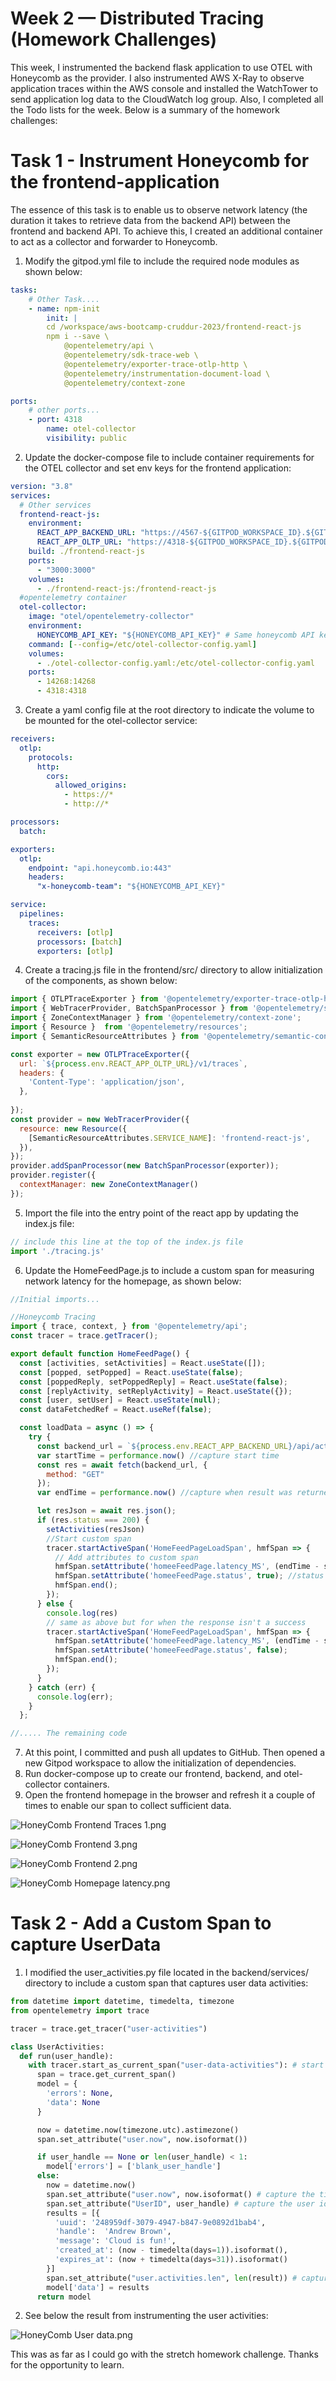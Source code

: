 # Week 2 — Distributed Tracing (Homework Challenges)

This week, I instrumented the backend flask application to use OTEL with Honeycomb as the provider. I also instrumented AWS X-Ray to observe application traces within the AWS console and installed the WatchTower to send application log data to the CloudWatch log group. Also, I completed all the Todo lists for the week. Below is a summary of the homework challenges:

# Task 1 - Instrument Honeycomb for the frontend-application

The essence of this task is to enable us to observe network latency (the duration it takes to retrieve data from the backend API) between the frontend and backend API. To achieve this, I created an additional container to act as a collector and forwarder to Honeycomb.

1. Modify the gitpod.yml file to include the required node modules as shown below:

```yaml
tasks:
    # Other Task....
    - name: npm-init
        init: |
        cd /workspace/aws-bootcamp-cruddur-2023/frontend-react-js
        npm i --save \
            @opentelemetry/api \
            @opentelemetry/sdk-trace-web \
            @opentelemetry/exporter-trace-otlp-http \
            @opentelemetry/instrumentation-document-load \
            @opentelemetry/context-zone

ports:
    # other ports...
    - port: 4318
        name: otel-collector
        visibility: public
```

2. Update the docker-compose file to include container requirements for the OTEL collector and set env keys for the frontend application:

```yaml
version: "3.8"
services:
  # Other services
  frontend-react-js:
    environment:
      REACT_APP_BACKEND_URL: "https://4567-${GITPOD_WORKSPACE_ID}.${GITPOD_WORKSPACE_CLUSTER_HOST}"
      REACT_APP_OLTP_URL: "https://4318-${GITPOD_WORKSPACE_ID}.${GITPOD_WORKSPACE_CLUSTER_HOST}" # Opentelemetry collector service address
    build: ./frontend-react-js
    ports:
      - "3000:3000"
    volumes:
      - ./frontend-react-js:/frontend-react-js
  #opentelemetry container
  otel-collector:
    image: "otel/opentelemetry-collector"
    environment:
      HONEYCOMB_API_KEY: "${HONEYCOMB_API_KEY}" # Same honeycomb API key used in the backend environment
    command: [--config=/etc/otel-collector-config.yaml]
    volumes:
      - ./otel-collector-config.yaml:/etc/otel-collector-config.yaml
    ports:
      - 14268:14268
      - 4318:4318
```

3. Create a yaml config file at the root directory to indicate the volume to be mounted for the otel-collector service:

```yaml
receivers:
  otlp:
    protocols:
      http:
        cors:
          allowed_origins:
            - https://*
            - http://*

processors:
  batch:

exporters:
  otlp:
    endpoint: "api.honeycomb.io:443"
    headers:
      "x-honeycomb-team": "${HONEYCOMB_API_KEY}"

service:
  pipelines:
    traces:
      receivers: [otlp]
      processors: [batch]
      exporters: [otlp]
```

4. Create a tracing.js file in the frontend/src/ directory to allow initialization of the components, as shown below:

```jsx
import { OTLPTraceExporter } from '@opentelemetry/exporter-trace-otlp-http';
import { WebTracerProvider, BatchSpanProcessor } from '@opentelemetry/sdk-trace-web';
import { ZoneContextManager } from '@opentelemetry/context-zone';
import { Resource }  from '@opentelemetry/resources';
import { SemanticResourceAttributes } from '@opentelemetry/semantic-conventions';

const exporter = new OTLPTraceExporter({
  url: `${process.env.REACT_APP_OLTP_URL}/v1/traces`,
  headers: {
    'Content-Type': 'application/json',
  },
  
});
const provider = new WebTracerProvider({
  resource: new Resource({
    [SemanticResourceAttributes.SERVICE_NAME]: 'frontend-react-js',
  }),
});
provider.addSpanProcessor(new BatchSpanProcessor(exporter));
provider.register({
  contextManager: new ZoneContextManager()
});
```

5. Import the file into the entry point of the react app by updating the index.js file:

```jsx
// include this line at the top of the index.js file
import './tracing.js'
```

6. Update the HomeFeedPage.js to include a custom span for measuring network latency for the homepage, as shown below:

```jsx
//Initial imports...

//Honeycomb Tracing
import { trace, context, } from '@opentelemetry/api';
const tracer = trace.getTracer();

export default function HomeFeedPage() {
  const [activities, setActivities] = React.useState([]);
  const [popped, setPopped] = React.useState(false);
  const [poppedReply, setPoppedReply] = React.useState(false);
  const [replyActivity, setReplyActivity] = React.useState({});
  const [user, setUser] = React.useState(null);
  const dataFetchedRef = React.useRef(false);

  const loadData = async () => {
    try {
      const backend_url = `${process.env.REACT_APP_BACKEND_URL}/api/activities/home`
      var startTime = performance.now() //capture start time
      const res = await fetch(backend_url, {
        method: "GET"
      });
      var endTime = performance.now() //capture when result was returned

      let resJson = await res.json();
      if (res.status === 200) {
        setActivities(resJson)
        //Start custom span
        tracer.startActiveSpan('HomeFeedPageLoadSpan', hmfSpan => {
          // Add attributes to custom span
          hmfSpan.setAttribute('homeeFeedPage.latency_MS', (endTime - startTime)); //Latency in milliseconds
          hmfSpan.setAttribute('homeeFeedPage.status', true); //status of the item retrieved
          hmfSpan.end();
        });
      } else {
        console.log(res)
        // same as above but for when the response isn't a success
        tracer.startActiveSpan('HomeFeedPageLoadSpan', hmfSpan => {
          hmfSpan.setAttribute('homeeFeedPage.latency_MS', (endTime - startTime));
          hmfSpan.setAttribute('homeeFeedPage.status', false);
          hmfSpan.end();
        });
      }
    } catch (err) {
      console.log(err);
    }
  };

//..... The remaining code
```

7. At this point, I committed and push all updates to GitHub. Then opened a new Gitpod workspace to allow the initialization of dependencies.
8. Run docker-compose up to create our frontend, backend, and otel-collector containers. 
9. Open the frontend homepage in the browser and refresh it a couple of times to enable our span to collect sufficient data.

![HoneyComb Frontend Traces 1.png](/_docs/assets/week-2/HoneyComb_Frontend_Traces_1.png)

![HoneyComb Frontend 3.png](/_docs/assets/week-2/HoneyComb_Frontend_3.png)

![HoneyComb Frontend 2.png](/_docs/assets/week-2/HoneyComb_Frontend_2.png)

![HoneyComb Homepage latency.png](/_docs/assets/week-2/HoneyComb_Homepage_latency.png)

# Task 2 - Add a Custom Span to capture UserData

1. I modified the user_activities.py file located in the backend/services/ directory to include a custom span that captures user data activities:

```python
from datetime import datetime, timedelta, timezone
from opentelemetry import trace

tracer = trace.get_tracer("user-activities")

class UserActivities:
  def run(user_handle):
    with tracer.start_as_current_span("user-data-activities"): # start a new custom span called user-data
      span = trace.get_current_span()
      model = {
        'errors': None,
        'data': None
      }

      now = datetime.now(timezone.utc).astimezone()
      span.set_attribute("user.now", now.isoformat())

      if user_handle == None or len(user_handle) < 1:
        model['errors'] = ['blank_user_handle']
      else:
        now = datetime.now()
        span.set_attribute("user.now", now.isoformat() # capture the time
        span.set_attribute("UserID", user_handle) # capture the user id
        results = [{
          'uuid': '248959df-3079-4947-b847-9e0892d1bab4',
          'handle':  'Andrew Brown',
          'message': 'Cloud is fun!',
          'created_at': (now - timedelta(days=1)).isoformat(),
          'expires_at': (now + timedelta(days=31)).isoformat()
        }]
        span.set_attribute("user.activities.len", len(result)) # capture the number of active user activities 
        model['data'] = results
      return model
```

2. See below the result from instrumenting the user activities:

![HoneyComb User data.png](/_docs/assets/week-2/HoneyComb_User_data.png)

This was as far as I could go with the stretch homework challenge. Thanks for the opportunity to learn.
